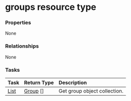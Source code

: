 # groups resource type



### Properties
None

### Relationships
None


### Tasks

| Task		   | Return Type	|Description|
|:---------------|:--------|:----------|
|[List](../api/group_list.md) | [Group](group.md) [] |Get group object collection. |

<!-- uuid: 7d3d99c2-91cb-4215-9518-8d804a56af43
2015-10-09 18:41:46 UTC -->